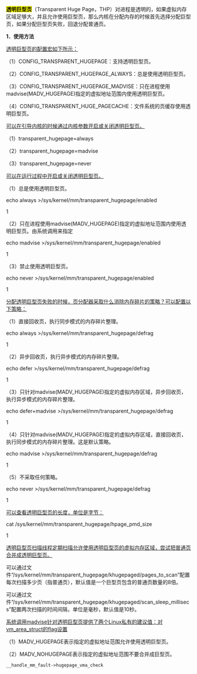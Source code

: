 <mark>**透明巨型页</mark>**（Transparent Huge Page，THP）对进程是透明的，如果虚拟内存区域足够大，并且允许使用巨型页，那么内核在分配内存的时候首先选择分配巨型页，如果分配巨型页失败，回退分配普通页。

**1．使用方法**

<u>透明巨型页的配置宏如下所示：</u>

（1）CONFIG_TRANSPARENT_HUGEPAGE：支持透明巨型页。

（2）CONFIG_TRANSPARENT_HUGEPAGE_ALWAYS：总是使用透明巨型页。

（3）CONFIG_TRANSPARENT_HUGEPAGE_MADVISE：只在进程使用madvise(MADV_HUGEPAGE)指定的虚拟地址范围内使用透明巨型页。

（4）CONFIG_TRANSPARENT_HUGE_PAGECACHE：文件系统的页缓存使用透明巨型页。

<u>可以在引导内核的时候通过内核参数开启或关闭透明巨型页。</u>

（1）transparent_hugepage=always

（2）transparent_hugepage=madvise

（3）transparent_hugepage=never

<u>可以在运行过程中开启或关闭透明巨型页。</u>

（1）总是使用透明巨型页。

echo always >/sys/kernel/mm/transparent_hugepage/enabled

1

（2）只在进程使用madvise(MADV_HUGEPAGE)指定的虚拟地址范围内使用透明巨型页。由系统调用来指定

echo madvise >/sys/kernel/mm/transparent_hugepage/enabled

1

（3）禁止使用透明巨型页。

echo never >/sys/kernel/mm/transparent_hugepage/enabled

1

<u>分配透明巨型页失败的时候，页分配器采取什么消除内存碎片的策略？可以配置以下策略：</u>

（1）直接回收页，执行同步模式的内存碎片整理。

echo always >/sys/kernel/mm/transparent_hugepage/defrag

1

（2）异步回收页，执行异步模式的内存碎片整理。

echo defer >/sys/kernel/mm/transparent_hugepage/defrag

1

（3）只针对madvise(MADV_HUGEPAGE)指定的虚拟内存区域，异步回收页，执行异步模式的内存碎片整理。

echo defer+madvise >/sys/kernel/mm/transparent_hugepage/defrag

1

（4）只针对madvise(MADV_HUGEPAGE)指定的虚拟内存区域，直接回收页，执行同步模式的内存碎片整理。这是默认策略。

echo madvise >/sys/kernel/mm/transparent_hugepage/defrag

1

（5）不采取任何策略。

echo never >/sys/kernel/mm/transparent_hugepage/defrag

1

<u>可以查看透明巨型页的长度，单位是字节：</u>

cat /sys/kernel/mm/transparent_hugepage/hpage_pmd_size

1

<u>透明巨型页扫描线程定期扫描允许使用透明巨型页的虚拟内存区域，尝试把普通页合并成透明巨型页。</u>

可以通过文件“/sys/kernel/mm/transparent_hugepage/khugepaged/pages_to_scan”配置每次扫描多少页（指普通页），默认值是一个巨型页包含的普通页数量的8倍。

可以通过文件“/sys/kernel/mm/transparent_hugepage/khugepaged/scan_sleep_millisecs”配置两次扫描的时间间隔，单位是毫秒，默认值是10秒。

<u>系统调用madvise针对透明巨型页提供了两个Linux私有的建议值：对vm_area_struct的flag设置</u>

（1）MADV_HUGEPAGE表示指定的虚拟地址范围允许使用透明巨型页。

（2）MADV_NOHUGEPAGE表示指定的虚拟地址范围不要合并成巨型页。

`__handle_mm_fault->hugepage_vma_check`
